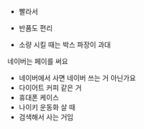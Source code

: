 - 빨라서
- 반품도 편리


- 소량 시킬 때는 박스 파장이 과대


네이버는 페이를 써요
- 네이버에서 사면 네이버 쓰는 거 아닌가요
- 다이어트 커피 같은 거
- 휴대폰 케이스
- 나이키 운동화 살 때
- 검색해서 사는 거임